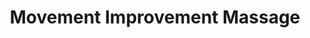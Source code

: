 ---
title: "Movement Improvement Massage"
url: /springfield/movement-improvement-massage/
shop: massage
---